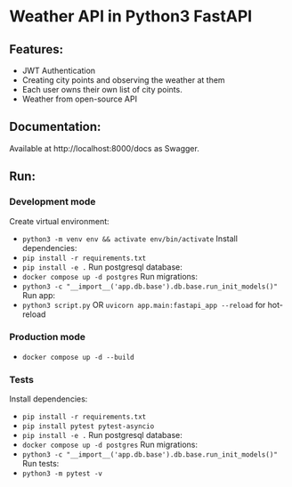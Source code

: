 # Weather API in Python3 FastAPI

## Features:
- JWT Authentication
- Creating city points and observing the weather at them
- Each user owns their own list of city points.
- Weather from open-source API

## Documentation:
Available at http://localhost:8000/docs as Swagger.

## Run:

### Development mode
Create virtual environment:
- `python3 -m venv env && activate env/bin/activate`
Install dependencies:
- `pip install -r requirements.txt`
- `pip install -e .`
Run postgresql database:
- `docker compose up -d postgres`
Run migrations:
- `python3 -c "__import__('app.db.base').db.base.run_init_models()"`
Run app:
- `python3 script.py` OR `uvicorn app.main:fastapi_app --reload` for hot-reload

### Production mode
- `docker compose up -d --build`

### Tests
Install dependencies:
- `pip install -r requirements.txt`
- `pip install pytest pytest-asyncio`
- `pip install -e .`
Run postgresql database:
- `docker compose up -d postgres`
Run migrations:
- `python3 -c "__import__('app.db.base').db.base.run_init_models()"`
Run tests:
- `python3 -m pytest -v`
